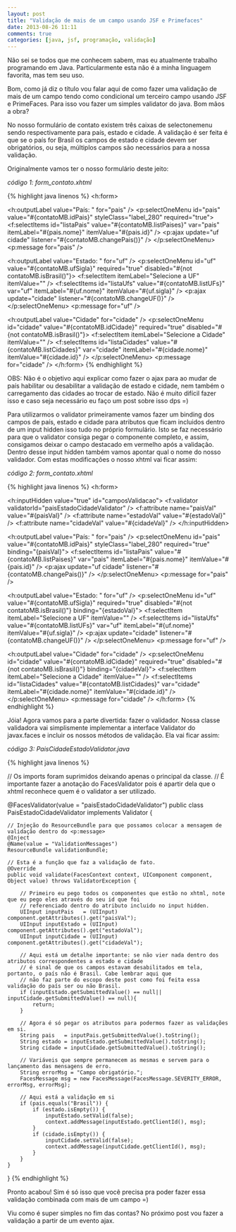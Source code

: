 ```yaml
---
layout: post
title: "Validação de mais de um campo usando JSF e Primefaces"
date: 2013-08-26 11:11
comments: true
categories: [java, jsf, programação, validação]
---
```


Não sei se todos que me conhecem sabem, mas eu atualmente trabalho programando em Java. Particularmente esta não é a minha linguagem favorita, mas tem seu uso.

Bom, como já diz o título vou falar aqui de como fazer uma validação de mais de um campo tendo como condicional um terceiro campo usando JSF e PrimeFaces. Para isso vou fazer um simples validator do java. Bom mãos a obra?

<!-- more -->
No nosso formulário de contato existem três caixas de selectonemenu sendo respectivamente para país, estado e cidade. A validação é ser feita é que se o país for Brasil os campos de estado e cidade devem ser obrigatórios, ou seja, múltiplos campos são necessários para a nossa validação.

Originalmente vamos ter o nosso formulário deste jeito:

*código 1: form_contato.xhtml*

{% highlight java linenos %}
<h:form>
  <!-- Parte do código foi suprimida apenas deixamos os campos essenciais para o nosso exemplo-->
  <h:outputLabel value="País: " for="pais" />
  <p:selectOneMenu id="pais" value="#{contatoMB.idPais}" styleClass="label_280" required="true">
    <f:selectItems id="listaPais" value="#{contatoMB.listPaises}" var="pais"
      itemLabel="#{pais.nome}" itemValue="#{pais.id}" />
    <p:ajax update="uf cidade" listener="#{contatoMB.changePais()}" />
  </p:selectOneMenu>
  <p:message for="pais" />

  <h:outputLabel value="Estado: " for="uf" />
  <p:selectOneMenu id="uf" value="#{contatoMB.ufSigla}" required="true" disabled="#{not contatoMB.isBrasil()"}>
    <f:selectItem itemLabel="Selecione a UF" itemValue="" />
    <f:selectItems id="listaUfs" value="#{contatoMB.listUFs}" var="uf" itemLabel="#{uf.nome}"
      itemValue="#{uf.sigla}" />
    <p:ajax update="cidade" listener="#{contatoMB.changeUF()}" />
  </p:selectOneMenu>
  <p:message for="uf" />

  <h:outputLabel value="Cidade" for="cidade" />
  <p:selectOneMenu id="cidade" value="#{contatoMB.idCidade}" required="true" disabled="#{not contatoMB.isBrasil()"}>
    <f:selectItem itemLabel="Selecione a Cidade" itemValue="" />
    <f:selectItems id="listaCidades" value="#{contatoMB.listCidades}" var="cidade"
      itemLabel="#{cidade.nome}" itemValue="#{cidade.id}" />
  </p:selectOneMenu>
  <p:message for="cidade" />
</h:form>
{% endhighlight %}

OBS: Não é o objetivo aqui explicar como fazer o ajax para ao mudar de país habilitar ou desabilitar a validação de estado e cidade, nem também o carregamento das cidades ao trocar de estado. Não é muito difícil fazer isso e caso seja necessário eu faço um post sobre isso dps =)

Para utilizarmos o validator primeiramente vamos fazer um binding dos campos de país, estado e cidade para atributos que ficam incluidos dentro de um input hidden isso tudo no próprio formulário. Isto se faz necessário para que o validator consiga pegar o componente completo, e assim, consigamos deixar o campo destacado em vermelho após a validação. Dentro desse input hidden também vamos apontar qual o nome do nosso validador. Com estas modificações o nosso xhtml vai ficar assim:

*código 2: form_contato.xhtml*

{% highlight java linenos %}
<h:form>
  <!-- Parte do código foi suprimida apenas deixamos os campos essenciais para o nosso exemplo-->

  <h:inputHidden value="true" id="camposValidacao">
    <f:validator validatorId="paisEstadoCidadeValidator" />
    <f:attribute name="paisVal" value="#{paisVal}" />
    <f:attribute name="estadoVal" value="#{estadoVal}" />
    <f:attribute name="cidadeVal" value="#{cidadeVal}" />
  </h:inputHidden>

  <h:outputLabel value="País: " for="pais" />
  <p:selectOneMenu id="pais" value="#{contatoMB.idPais}" styleClass="label_280" required="true" binding="{paisVal}">
    <f:selectItems id="listaPais" value="#{contatoMB.listPaises}" var="pais"
      itemLabel="#{pais.nome}" itemValue="#{pais.id}" />
    <p:ajax update="uf cidade" listener="#{contatoMB.changePais()}" />
  </p:selectOneMenu>
  <p:message for="pais" />

  <h:outputLabel value="Estado: " for="uf" />
  <p:selectOneMenu id="uf" value="#{contatoMB.ufSigla}" required="true" disabled="#{not contatoMB.isBrasil()"} binding="{estadoVal}">
    <f:selectItem itemLabel="Selecione a UF" itemValue="" />
    <f:selectItems id="listaUfs" value="#{contatoMB.listUFs}" var="uf" itemLabel="#{uf.nome}"
      itemValue="#{uf.sigla}" />
    <p:ajax update="cidade" listener="#{contatoMB.changeUF()}" />
  </p:selectOneMenu>
  <p:message for="uf" />

  <h:outputLabel value="Cidade" for="cidade" />
  <p:selectOneMenu id="cidade" value="#{contatoMB.idCidade}" required="true" disabled="#{not contatoMB.isBrasil()"} binding="{cidadeVal}">
    <f:selectItem itemLabel="Selecione a Cidade" itemValue="" />
    <f:selectItems id="listaCidades" value="#{contatoMB.listCidades}" var="cidade"
      itemLabel="#{cidade.nome}" itemValue="#{cidade.id}" />
  </p:selectOneMenu>
  <p:message for="cidade" />
</h:form>
{% endhighlight %}

Jóia! Agora vamos para a parte divertida: fazer o validador. Nossa classe validadora vai simplismente implementar a interface Validator do javax.faces e incluir os nossos métodos de validação. Ela vai ficar assim:

*código 3: PaisCidadeEstadoValidator.java*

{% highlight java linenos %}

// Os imports foram suprimidos deixando apenas o principal da classe.
// É importante fazer a anotação do FacesValidator pois é apartir dela que o xhtml reconhece quem é o validator a ser utilizado.

@FacesValidator(value = "paisEstadoCidadeValidator")
public class PaisEstadoCidadeValidator implements Validator {

    // Injeção do ResourceBundle para que possamos colocar a mensagem de validação dentro do <p:message>
    @Inject
    @Name(value = "ValidationMessages")
    ResourceBundle validationBundle;

    // Esta é a função que faz a validação de fato.
    @Override
    public void validate(FacesContext context, UIComponent component, Object value) throws ValidatorException {

        // Primeiro eu pego todos os componentes que estão no xhtml, note que eu pego eles através do seu id que foi
        // referenciado dentro do atributo incluido no input hidden.
        UIInput inputPais   = (UIInput) component.getAttributes().get("paisVal");
        UIInput inputEstado = (UIInput) component.getAttributes().get("estadoVal");
        UIInput inputCidade = (UIInput) component.getAttributes().get("cidadeVal");

        // Aqui está um detalhe importante: se não vier nada dentro dos atributos correspondentes a estado e cidade
        // é sinal de que os campos estavam desabilitados em tela, portanto, o país não é Brasil. Cabe lembrar aqui que
        // não faz parte do escopo deste post como foi feita essa validação do país ser ou não Brasil.
        if (inputEstado.getSubmittedValue() == null|| inputCidade.getSubmittedValue() == null){
            return;
        }

        // Agora é só pegar os atributos para podermos fazer as validações em si.
        String pais   = inputPais.getSubmittedValue().toString();
        String estado = inputEstado.getSubmittedValue().toString();
        String cidade = inputCidade.getSubmittedValue().toString();

        // Variáveis que sempre permanecem as mesmas e servem para o lançamento das mensagens de erro.
        String errorMsg = "Campo obrigatório.";
        FacesMessage msg = new FacesMessage(FacesMessage.SEVERITY_ERROR, errorMsg, errorMsg);

        // Aqui está a validação em si
        if (pais.equals("Brasil")) {
            if (estado.isEmpty()) {
                inputEstado.setValid(false);
                context.addMessage(inputEstado.getClientId(), msg);
            }
            if (cidade.isEmpty()) {
                inputCidade.setValid(false);
                context.addMessage(inputCidade.getClientId(), msg);
            }
        }
    }
}
{% endhighlight  %}

Pronto acabou! Sim é só isso que você precisa pra poder fazer essa validação combinada com mais de um campo =)

Viu como é super simples no fim das contas? No próximo post vou fazer a validação a partir de um evento ajax.
